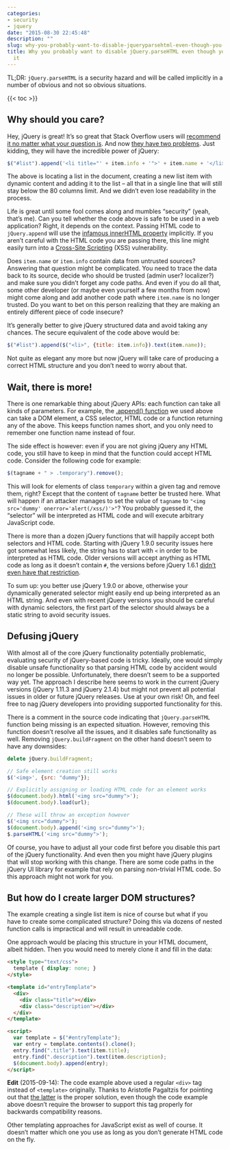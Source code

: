 ```yaml
---
categories:
- security
- jquery
date: "2015-08-30 22:45:48"
description: ""
slug: why-you-probably-want-to-disable-jqueryparsehtml-even-though-you-don-t-call-it
title: Why you probably want to disable jQuery.parseHTML even though you don't call
  it
---
```


TL;DR: `jQuery.parseHTML` is a security hazard and will be called implicitly in a number of obvious and not so obvious situations.

{{< toc >}}

## Why should you care?

Hey, jQuery is great! It’s so great that Stack Overflow users will [recommend it no matter what your question is](https://meta.stackexchange.com/q/45176/163275). And now [they have two problems](https://programmers.stackexchange.com/q/223634/27148). Just kidding, they will have the incredible power of jQuery:

```js
$("#list").append('<li title="' + item.info + '">' + item.name + '</li>');
```

The above is locating a list in the document, creating a new list item with dynamic content and adding it to the list – all that in a single line that will still stay below the 80 columns limit. And we didn’t even lose readability in the process.

Life is great until some fool comes along and mumbles “security” (yeah, that’s me). Can you tell whether the code above is safe to be used in a web application? Right, it depends on the context. Passing HTML code to `jQuery.append` will use the [infamous innerHTML property](https://developer.mozilla.org/en-US/docs/Web/API/Element/innerHTML#Security_considerations) implicitly. If you aren’t careful with the HTML code you are passing there, this line might easily turn into a [Cross-Site Scripting](https://en.wikipedia.org/wiki/Cross-site_scripting) (XSS) vulnerability.

Does `item.name` or `item.info` contain data from untrusted sources? Answering that question might be complicated. You need to trace the data back to its source, decide who should be trusted (admin user? localizer?) and make sure you didn’t forget any code paths. And even if you do all that, some other developer (or maybe even yourself a few months from now) might come along and add another code path where `item.name` is no longer trusted. Do you want to bet on this person realizing that they are making an entirely different piece of code insecure?

It’s generally better to give jQuery structured data and avoid taking any chances. The secure equivalent of the code above would be:

```js
$("#list").append($("<li>", {title: item.info}).text(item.name));
```

Not quite as elegant any more but now jQuery will take care of producing a correct HTML structure and you don’t need to worry about that.

## Wait, there is more!

There is one remarkable thing about jQuery APIs: each function can take all kinds of parameters. For example, the [.append() function](http://api.jquery.com/append/) we used above can take a DOM element, a CSS selector, HTML code or a function returning any of the above. This keeps function names short, and you only need to remember one function name instead of four.

The side effect is however: even if you are not giving jQuery any HTML code, you still have to keep in mind that the function could accept HTML code. Consider the following code for example:

```js
$(tagname + " > .temporary").remove();
```

This will look for elements of class `temporary` within a given tag and remove them, right? Except that the content of `tagname` better be trusted here. What will happen if an attacker manages to set the value of `tagname` to `"<img src='dummy' onerror='alert(/xss/)'>"`? You probably guessed it, the “selector” will be interpreted as HTML code and will execute arbitrary JavaScript code.

There is more than a dozen jQuery functions that will happily accept both selectors and HTML code. Starting with jQuery 1.9.0 security issues here got somewhat less likely, the string has to start with `<` in order to be interpreted as HTML code. Older versions will accept anything as HTML code as long as it doesn’t contain `#`, the versions before jQuery 1.6.1 [didn’t even have that restriction](http://bugs.jquery.com/ticket/9521).

To sum up: you better use jQuery 1.9.0 or above, otherwise your dynamically generated selector might easily end up being interpreted as an HTML string. And even with recent jQuery versions you should be careful with dynamic selectors, the first part of the selector should always be a static string to avoid security issues.

## Defusing jQuery

With almost all of the core jQuery functionality potentially problematic, evaluating security of jQuery-based code is tricky. Ideally, one would simply disable unsafe functionality so that parsing HTML code by accident would no longer be possible. Unfortunately, there doesn’t seem to be a supported way yet. The approach I describe here seems to work in the current jQuery versions (jQuery 1.11.3 and jQuery 2.1.4) but might not prevent all potential issues in older or future jQuery releases. Use at your own risk! Oh, and feel free to nag jQuery developers into providing supported functionality for this.

There is a comment in the source code indicating that `jQuery.parseHTML` function being missing is an expected situation. However, removing this function doesn’t resolve all the issues, and it disables safe functionality as well. Removing `jQuery.buildFragment` on the other hand doesn’t seem to have any downsides:

```js
delete jQuery.buildFragment;

// Safe element creation still works
$('<img>', {src: "dummy"});

// Explicitly assigning or loading HTML code for an element works
$(document.body).html('<img src="dummy">');
$(document.body).load(url);

// These will throw an exception however
$('<img src="dummy">');
$(document.body).append('<img src="dummy">');
$.parseHTML('<img src="dummy">');
```

Of course, you have to adjust all your code first before you disable this part of the jQuery functionality. And even then you might have jQuery plugins that will stop working with this change. There are some code paths in the jQuery UI library for example that rely on parsing non-trivial HTML code. So this approach might not work for you.

## But how do I create larger DOM structures?

The example creating a single list item is nice of course but what if you have to create some complicated structure? Doing this via dozens of nested function calls is impractical and will result in unreadable code.

One approach would be placing this structure in your HTML document, albeit hidden. Then you would need to merely clone it and fill in the data:

```html
<style type="text/css">
  template { display: none; }
</style>

<template id="entryTemplate">
  <div>
    <div class="title"></div>
    <div class="description"></div>
  </div>
</template>

<script>
  var template = $("#entryTemplate");
  var entry = template.contents().clone();
  entry.find(".title").text(item.title);
  entry.find(".description").text(item.description);
  $(document.body).append(entry);
</script>
```

**Edit** (2015-09-14): The code example above used a regular `<div>` tag instead of `<template>` originally. Thanks to Aristotle Pagaltzis for pointing out that [the latter](https://developer.mozilla.org/en-US/docs/Web/HTML/Element/template) is the proper solution, even though the code example above doesn’t require the browser to support this tag properly for backwards compatibility reasons.

Other templating approaches for JavaScript exist as well of course. It doesn’t matter which one you use as long as you don’t generate HTML code on the fly.

